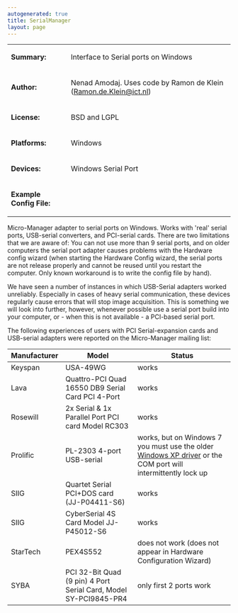 ```yaml
---
autogenerated: true
title: SerialManager
layout: page
---
```


<table>
<tr>
<td markdown="1">

**Summary:**

</td>
<td markdown="1">

Interface to Serial ports on Windows

</td>
</tr>
<tr>
<td markdown="1">

**Author:**

</td>
<td markdown="1">

Nenad Amodaj. Uses code by Ramon de Klein (Ramon.de.Klein@ict.nl)

</td>
</tr>
<tr>
<td markdown="1">

**License:**

</td>
<td markdown="1">

BSD and LGPL

</td>
</tr>
<tr>
<td markdown="1">

**Platforms:**

</td>
<td markdown="1">

Windows

</td>
</tr>
<tr>
<td markdown="1">

**Devices:**

</td>
<td markdown="1">

Windows Serial Port

</td>
</tr>
<tr>
<td markdown="1">

**Example Config File:**

</td>
<td markdown="1">
</td>
</tr>
</table>

Micro-Manager adapter to serial ports on Windows. Works with 'real'
serial ports, USB-serial converters, and PCI-serial cards. There are two
limitations that we are aware of: You can not use more than 9 serial
ports, and on older computers the serial port adapter causes problems
with the Hardware config wizard (when starting the Hardware Config
wizard, the serial ports are not release properly and cannot be reused
until you restart the computer. Only known workaround is to write the
config file by hand).

We have seen a number of instances in which USB-Serial adapters worked
unreliably. Especially in cases of heavy serial communication, these
devices regularly cause errors that will stop image acquisition. This is
something we will look into further, however, whenever possible use a
serial port build into your computer, or - when this is not available -
a PCI-based serial port.

The following experiences of users with PCI Serial-expansion cards and
USB-serial adapters were reported on the Micro-Manager mailing list:

| Manufacturer | Model                                                            | Status                                                                                                                                                                    |
|--------------|------------------------------------------------------------------|---------------------------------------------------------------------------------------------------------------------------------------------------------------------------|
| Keyspan      | USA-49WG                                                         | works                                                                                                                                                                     |
| Lava         | Quattro-PCI Quad 16550 DB9 Serial Card PCI 4-Port                | works                                                                                                                                                                     |
| Rosewill     | 2x Serial & 1x Parallel Port PCI card Model RC303                | works                                                                                                                                                                     |
| Prolific     | PL-2303 4-port USB-serial                                        | works, but on Windows 7 you must use the older [Windows XP driver](:File:media/PL2303_DriverInstaller_v1413_20110219.gz "wikilink") or the COM port will intermittently lock up |
| SIIG         | Quartet Serial PCI+DOS card (JJ-P04411-S6)                       | works                                                                                                                                                                     |
| SIIG         | CyberSerial 4S Card Model JJ-P45012-S6                           | works                                                                                                                                                                     |
| StarTech     | PEX4S552                                                         | does not work (does not appear in Hardware Configuration Wizard)                                                                                                          |
| SYBA         | PCI 32-Bit Quad (9 pin) 4 Port Serial Card, Model SY-PCI9845-PR4 | only first 2 ports work                                                                                                                                                   |

